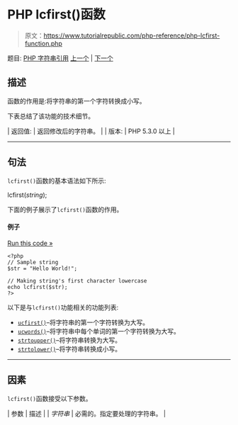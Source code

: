 # PHP lcfirst()函数

> 原文：<https://www.tutorialrepublic.com/php-reference/php-lcfirst-function.php>

题目: [PHP 字符串引用](php-string-functions.php) [上一个](php-join-function.php) | [下一个](php-levenshtein-function.php)

## 描述

函数的作用是:将字符串的第一个字符转换成小写。

下表总结了该功能的技术细节。

| 返回值: | 返回修改后的字符串。 |
| 版本: | PHP 5.3.0 以上 |

* * *

## 句法

`lcfirst()`函数的基本语法如下所示:

lcfirst(*string*);

下面的例子展示了`lcfirst()`函数的作用。

#### 例子

[Run this code »](../codelab.php?topic=php&file=make-first-letter-of-a-string-lowercase "Run this code to view the output")

```
<?php
// Sample string
$str = "Hello World!";

// Making string's first character lowercase
echo lcfirst($str);
?>
```

以下是与`lcfirst()`功能相关的功能列表:

*   [`ucfirst()`](php-ucfirst-function.php)–将字符串的第一个字符转换为大写。
*   [`ucwords()`](php-ucwords-function.php)–将字符串中每个单词的第一个字符转换为大写。
*   [`strtoupper()`](php-strtoupper-function.php)–将字符串转换为大写。
*   [`strtolower()`](php-strtolower-function.php)–将字符串转换成小写。

* * *

## 因素

`lcfirst()`函数接受以下参数。

| 参数 | 描述 |
| *字符串* | 必需的。指定要处理的字符串。 |